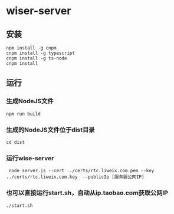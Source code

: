 # wiser-server

## 安装
```
npm install -g cnpm
cnpm install -g typescript
cnpm install -g ts-node
cnpm install
```

## 运行

### 生成NodeJS文件
```
npm run build
```
### 生成的NodeJS文件位于dist目录
```
cd dist
```
### 运行wise-server
```
 node server.js --cert ../certs/rtc.liweix.com.pem --key ../certs/rtc.liweix.com.key  --publicIp [服务器公网IP]
 ```
### 也可以直接运行start.sh，自动从ip.taobao.com获取公网IP
```
./start.sh

```
